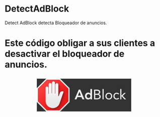# DetectAdBlock

Detect AdBlock detecta Bloqueador de anuncios.


# Este código obligar a sus clientes a desactivar el bloqueador de anuncios.<p style="text-align: center;"><img src="https://raw.githubusercontent.com/ipxxx999/DetectAdBlock/main/adblock-banner-300x104.png" alt="Detect AdBlock" width="300" height="104" /></p>
